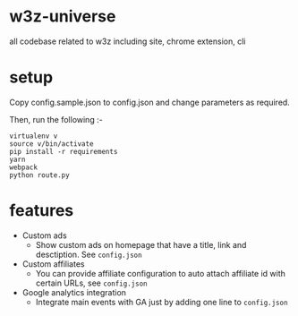 # w3z-universe
all codebase related to w3z including site, chrome extension, cli

# setup

Copy config.sample.json to config.json and change parameters as required.

Then, run the following :-

```
virtualenv v
source v/bin/activate
pip install -r requirements
yarn
webpack
python route.py
```

# features

- Custom ads
    - Show custom ads on homepage that have a title, link and desctiption. See
    `config.json`
- Custom affiliates
    - You can provide affiliate configuration to auto attach affiliate id with
    certain URLs, see `config.json`
- Google analytics integration
    - Integrate main events with GA just by adding one line to `config.json`

